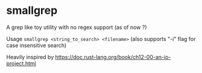 # smallgrep
A grep like toy utility with no regex support (as of now ?)  

Usage `smallgrep <string_to_search> <filename>` (also supports "-i" flag for case insensitive search)  

Heavily inspired by https://doc.rust-lang.org/book/ch12-00-an-io-project.html
